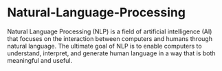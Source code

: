 # Natural-Language-Processing

Natural Language Processing (NLP) is a field of artificial intelligence (AI) that focuses on the interaction between computers and humans through natural language. The ultimate goal of NLP is to enable computers to understand, interpret, and generate human language in a way that is both meaningful and useful.
